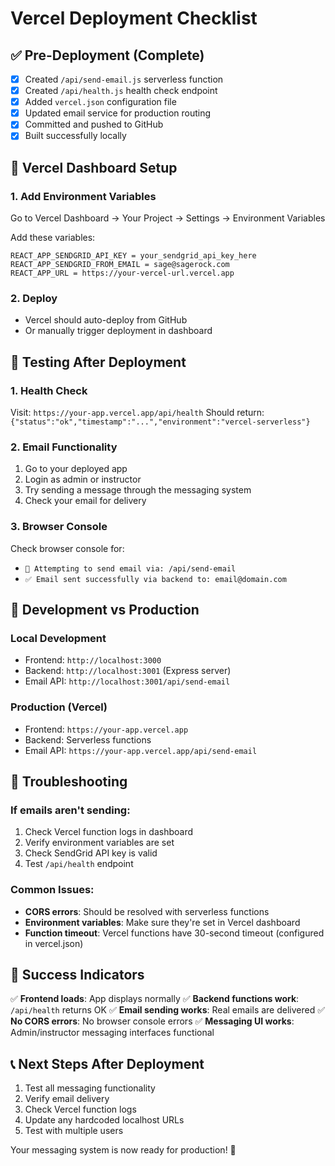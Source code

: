# Vercel Deployment Checklist

## ✅ Pre-Deployment (Complete)
- [x] Created `/api/send-email.js` serverless function
- [x] Created `/api/health.js` health check endpoint  
- [x] Added `vercel.json` configuration file
- [x] Updated email service for production routing
- [x] Committed and pushed to GitHub
- [x] Built successfully locally

## 🔧 Vercel Dashboard Setup

### 1. Add Environment Variables
Go to Vercel Dashboard → Your Project → Settings → Environment Variables

Add these variables:
```
REACT_APP_SENDGRID_API_KEY = your_sendgrid_api_key_here
REACT_APP_SENDGRID_FROM_EMAIL = sage@sagerock.com
REACT_APP_URL = https://your-vercel-url.vercel.app
```

### 2. Deploy
- Vercel should auto-deploy from GitHub
- Or manually trigger deployment in dashboard

## 🧪 Testing After Deployment

### 1. Health Check
Visit: `https://your-app.vercel.app/api/health`
Should return: `{"status":"ok","timestamp":"...","environment":"vercel-serverless"}`

### 2. Email Functionality
1. Go to your deployed app
2. Login as admin or instructor
3. Try sending a message through the messaging system
4. Check your email for delivery

### 3. Browser Console
Check browser console for:
- `📧 Attempting to send email via: /api/send-email`
- `✅ Email sent successfully via backend to: email@domain.com`

## 🔄 Development vs Production

### Local Development
- Frontend: `http://localhost:3000`
- Backend: `http://localhost:3001` (Express server)
- Email API: `http://localhost:3001/api/send-email`

### Production (Vercel)
- Frontend: `https://your-app.vercel.app`
- Backend: Serverless functions
- Email API: `https://your-app.vercel.app/api/send-email`

## 🚨 Troubleshooting

### If emails aren't sending:
1. Check Vercel function logs in dashboard
2. Verify environment variables are set
3. Check SendGrid API key is valid
4. Test `/api/health` endpoint

### Common Issues:
- **CORS errors**: Should be resolved with serverless functions
- **Environment variables**: Make sure they're set in Vercel dashboard
- **Function timeout**: Vercel functions have 30-second timeout (configured in vercel.json)

## 🎯 Success Indicators

✅ **Frontend loads**: App displays normally
✅ **Backend functions work**: `/api/health` returns OK
✅ **Email sending works**: Real emails are delivered
✅ **No CORS errors**: No browser console errors
✅ **Messaging UI works**: Admin/instructor messaging interfaces functional

## 📞 Next Steps After Deployment

1. Test all messaging functionality
2. Verify email delivery
3. Check Vercel function logs
4. Update any hardcoded localhost URLs
5. Test with multiple users

Your messaging system is now ready for production! 🚀